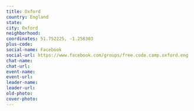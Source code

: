 ```yaml
---
title: Oxford
country: England
state: 
city: Oxford
neighborhood: 
coordinates: 51.752225, -1.258303
plus-code:
social-name: Facebook
social-url: https://www.facebook.com/groups/free.code.camp.oxford.eng
chat-name:
chat-url:
event-name:
event-url:
leader-name:
leader-url:
old-photo: 
cover-photo:
---
```

